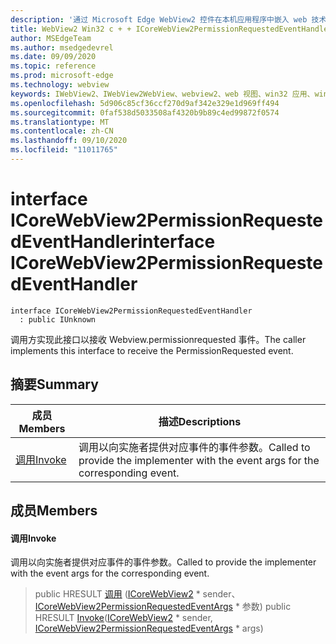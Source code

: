 ```yaml
---
description: '通过 Microsoft Edge WebView2 控件在本机应用程序中嵌入 web 技术 (HTML、CSS 和 JavaScript) '
title: WebView2 Win32 c + + ICoreWebView2PermissionRequestedEventHandler
author: MSEdgeTeam
ms.author: msedgedevrel
ms.date: 09/09/2020
ms.topic: reference
ms.prod: microsoft-edge
ms.technology: webview
keywords: IWebView2、IWebView2WebView、webview2、web 视图、win32 应用、win32、edge、ICoreWebView2、ICoreWebView2Controller、浏览器控件、边缘 html、ICoreWebView2PermissionRequestedEventHandler
ms.openlocfilehash: 5d906c85cf36ccf270d9af342e329e1d969ff494
ms.sourcegitcommit: 0faf538d5033508af4320b9b89c4ed99872f0574
ms.translationtype: MT
ms.contentlocale: zh-CN
ms.lasthandoff: 09/10/2020
ms.locfileid: "11011765"
---
```

# <span data-ttu-id="37e31-104">interface ICoreWebView2PermissionRequestedEventHandler</span><span class="sxs-lookup"><span data-stu-id="37e31-104">interface ICoreWebView2PermissionRequestedEventHandler</span></span> 

```
interface ICoreWebView2PermissionRequestedEventHandler
  : public IUnknown
```

<span data-ttu-id="37e31-105">调用方实现此接口以接收 Webview.permissionrequested 事件。</span><span class="sxs-lookup"><span data-stu-id="37e31-105">The caller implements this interface to receive the PermissionRequested event.</span></span>

## <span data-ttu-id="37e31-106">摘要</span><span class="sxs-lookup"><span data-stu-id="37e31-106">Summary</span></span>

 <span data-ttu-id="37e31-107">成员</span><span class="sxs-lookup"><span data-stu-id="37e31-107">Members</span></span>                        | <span data-ttu-id="37e31-108">描述</span><span class="sxs-lookup"><span data-stu-id="37e31-108">Descriptions</span></span>
--------------------------------|---------------------------------------------
[<span data-ttu-id="37e31-109">调用</span><span class="sxs-lookup"><span data-stu-id="37e31-109">Invoke</span></span>](#invoke) | <span data-ttu-id="37e31-110">调用以向实施者提供对应事件的事件参数。</span><span class="sxs-lookup"><span data-stu-id="37e31-110">Called to provide the implementer with the event args for the corresponding event.</span></span>

## <span data-ttu-id="37e31-111">成员</span><span class="sxs-lookup"><span data-stu-id="37e31-111">Members</span></span>

#### <span data-ttu-id="37e31-112">调用</span><span class="sxs-lookup"><span data-stu-id="37e31-112">Invoke</span></span> 

<span data-ttu-id="37e31-113">调用以向实施者提供对应事件的事件参数。</span><span class="sxs-lookup"><span data-stu-id="37e31-113">Called to provide the implementer with the event args for the corresponding event.</span></span>

> <span data-ttu-id="37e31-114">public HRESULT [调用](#invoke) ([ICoreWebView2](icorewebview2.md) \* sender、 [ICoreWebView2PermissionRequestedEventArgs](icorewebview2permissionrequestedeventargs.md) \* 参数) </span><span class="sxs-lookup"><span data-stu-id="37e31-114">public HRESULT [Invoke](#invoke)([ICoreWebView2](icorewebview2.md) \* sender, [ICoreWebView2PermissionRequestedEventArgs](icorewebview2permissionrequestedeventargs.md) \* args)</span></span>

